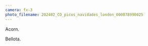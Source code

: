 ```yaml
---
camera: fx-3
photo_filename: 202402_CO_picos_navidades_london_000078990025
---
```


Acorn.

Bellota.